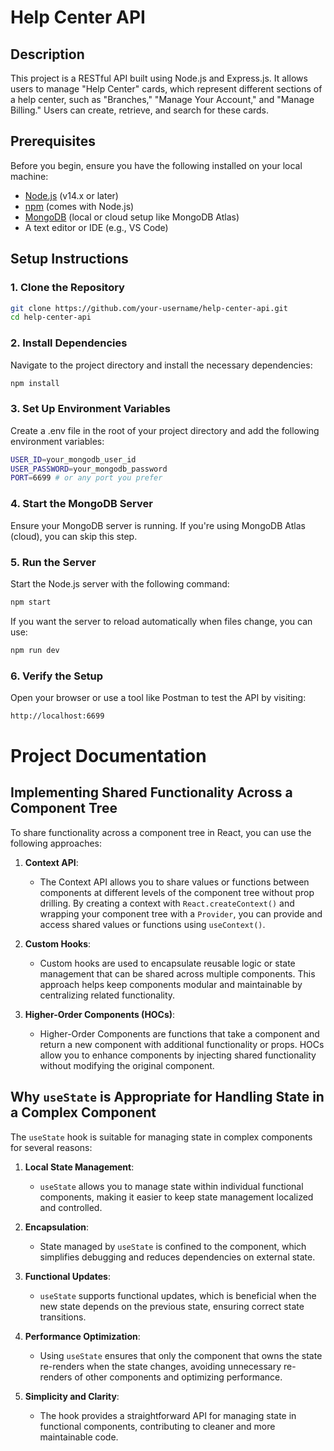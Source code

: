 # Help Center API

## Description

This project is a RESTful API built using Node.js and Express.js. It allows users to manage "Help Center" cards, which represent different sections of a help center, such as "Branches," "Manage Your Account," and "Manage Billing." Users can create, retrieve, and search for these cards.

## Prerequisites

Before you begin, ensure you have the following installed on your local machine:

- [Node.js](https://nodejs.org/en/download/) (v14.x or later)
- [npm](https://www.npmjs.com/get-npm) (comes with Node.js)
- [MongoDB](https://www.mongodb.com/try/download/community) (local or cloud setup like MongoDB Atlas)
- A text editor or IDE (e.g., VS Code)

## Setup Instructions

### 1. Clone the Repository

```bash
git clone https://github.com/your-username/help-center-api.git
cd help-center-api
```

### 2. Install Dependencies
Navigate to the project directory and install the necessary dependencies:

```bash
npm install
```

### 3. Set Up Environment Variables
Create a .env file in the root of your project directory and add the following environment variables:

```bash
USER_ID=your_mongodb_user_id
USER_PASSWORD=your_mongodb_password
PORT=6699 # or any port you prefer
```

### 4. Start the MongoDB Server
Ensure your MongoDB server is running. If you're using MongoDB Atlas (cloud), you can skip this step.

### 5. Run the Server
Start the Node.js server with the following command:

```bash
npm start

```

If you want the server to reload automatically when files change, you can use:

```bash
npm run dev
```
### 6. Verify the Setup
Open your browser or use a tool like Postman to test the API by visiting:

```bash
http://localhost:6699
```




# Project Documentation

## Implementing Shared Functionality Across a Component Tree

To share functionality across a component tree in React, you can use the following approaches:

1. **Context API**:
   - The Context API allows you to share values or functions between components at different levels of the component tree without prop drilling. By creating a context with `React.createContext()` and wrapping your component tree with a `Provider`, you can provide and access shared values or functions using `useContext()`.

2. **Custom Hooks**:
   - Custom hooks are used to encapsulate reusable logic or state management that can be shared across multiple components. This approach helps keep components modular and maintainable by centralizing related functionality.

3. **Higher-Order Components (HOCs)**:
   - Higher-Order Components are functions that take a component and return a new component with additional functionality or props. HOCs allow you to enhance components by injecting shared functionality without modifying the original component.

## Why `useState` is Appropriate for Handling State in a Complex Component

The `useState` hook is suitable for managing state in complex components for several reasons:

1. **Local State Management**:
   - `useState` allows you to manage state within individual functional components, making it easier to keep state management localized and controlled.

2. **Encapsulation**:
   - State managed by `useState` is confined to the component, which simplifies debugging and reduces dependencies on external state.

3. **Functional Updates**:
   - `useState` supports functional updates, which is beneficial when the new state depends on the previous state, ensuring correct state transitions.

4. **Performance Optimization**:
   - Using `useState` ensures that only the component that owns the state re-renders when the state changes, avoiding unnecessary re-renders of other components and optimizing performance.

5. **Simplicity and Clarity**:
   - The hook provides a straightforward API for managing state in functional components, contributing to cleaner and more maintainable code.

